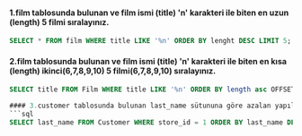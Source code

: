 #### 1.film tablosunda bulunan ve film ismi (title) 'n' karakteri ile biten en uzun (length) 5 filmi sıralayınız.
```sql 
SELECT * FROM film WHERE title LIKE '%n' ORDER BY lenght DESC LIMIT 5;
``` 

#### 2.film tablosunda bulunan ve film ismi (title) 'n' karakteri ile biten en kısa (length) ikinci(6,7,8,9,10) 5 filmi(6,7,8,9,10) sıralayınız.
```sql 
SELECT title FROM Film WHERE title LIKE '%n' ORDER BY length asc OFFSET 5 LIMIT 5;``` 

#### 3.customer tablosunda bulunan last_name sütununa göre azalan yapılan sıralamada store_id 1 olmak koşuluyla ilk 4 veriyi sıralayınız.
```sql 
SELECT last_name FROM Customer WHERE store_id = 1 ORDER BY last_name DESC LIMIT 4;
``` 

